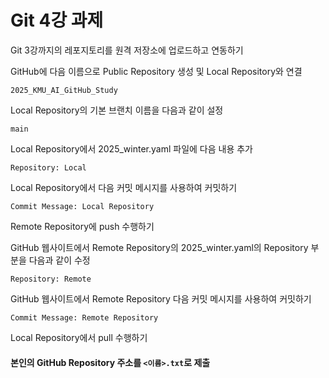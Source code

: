 # Git 4강 과제

Git 3강까지의 레포지토리를 원격 저장소에 업로드하고 연동하기

GitHub에 다음 이름으로 Public Repository 생성 및 Local Repository와 연결
```
2025_KMU_AI_GitHub_Study
```

Local Repository의 기본 브랜치 이름을 다음과 같이 설정
```
main
```

Local Repository에서 2025_winter.yaml 파일에 다음 내용 추가
```
Repository: Local
```

Local Repository에서 다음 커밋 메시지를 사용하여 커밋하기
```
Commit Message: Local Repository
```

Remote Repository에 push 수행하기

GitHub 웹사이트에서 Remote Repository의 2025_winter.yaml의 Repository 부분을 다음과 같이 수정
```
Repository: Remote
```

GitHub 웹사이트에서 Remote Repository 다음 커밋 메시지를 사용하여 커밋하기
```
Commit Message: Remote Repository
```

Local Repository에서 pull 수행하기


#### 본인의 GitHub Repository 주소를 `<이름>.txt`로 제출

